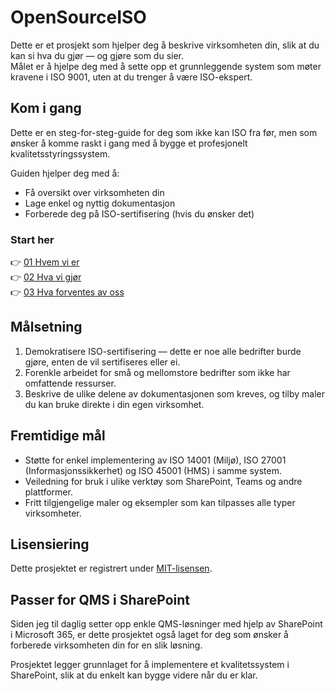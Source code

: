 # OpenSourceISO

Dette er et prosjekt som hjelper deg å beskrive virksomheten din, slik at du kan si hva du gjør — og gjøre som du sier.  
Målet er å hjelpe deg med å sette opp et grunnleggende system som møter kravene i ISO 9001, uten at du trenger å være ISO-ekspert.

## Kom i gang

Dette er en steg-for-steg-guide for deg som ikke kan ISO fra før, men som ønsker å komme raskt i gang med å bygge et profesjonelt kvalitetsstyringssystem.

Guiden hjelper deg med å:
- Få oversikt over virksomheten din
- Lage enkel og nyttig dokumentasjon
- Forberede deg på ISO-sertifisering (hvis du ønsker det)

### Start her

👉 [01 Hvem vi er](0.%20Kom%20igang/01%20Hvem%20vi%20er/README.md)  
👉 [02 Hva vi gjør](0.%20Kom%20igang/02%20Hva%20vi%20gjør/README.md)  
👉 [03 Hva forventes av oss](0.%20Kom%20igang/03%20Hva%20forventes%20av%20oss/README.md)

## Målsetning

1. Demokratisere ISO-sertifisering — dette er noe alle bedrifter burde gjøre, enten de vil sertifiseres eller ei.
2. Forenkle arbeidet for små og mellomstore bedrifter som ikke har omfattende ressurser.
3. Beskrive de ulike delene av dokumentasjonen som kreves, og tilby maler du kan bruke direkte i din egen virksomhet.

## Fremtidige mål

- Støtte for enkel implementering av ISO 14001 (Miljø), ISO 27001 (Informasjonssikkerhet) og ISO 45001 (HMS) i samme system.
- Veiledning for bruk i ulike verktøy som SharePoint, Teams og andre plattformer.
- Fritt tilgjengelige maler og eksempler som kan tilpasses alle typer virksomheter.

## Lisensiering

Dette prosjektet er registrert under [MIT-lisensen](https://github.com/dkaaven/OpenSourceISO/blob/main/LICENSE).

## Passer for QMS i SharePoint

Siden jeg til daglig setter opp enkle QMS-løsninger med hjelp av SharePoint i Microsoft 365, er dette prosjektet også laget for deg som ønsker å forberede virksomheten din for en slik løsning.

Prosjektet legger grunnlaget for å implementere et kvalitetssystem i SharePoint, slik at du enkelt kan bygge videre når du er klar.
